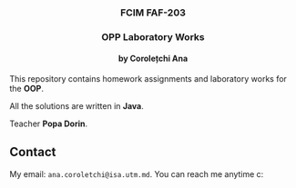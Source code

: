 
<h3 align="center">FCIM FAF-203</h3>

  <div align="center">
    <h3>OPP Laboratory Works</h3>
    <h4>by Corolețchi Ana</h4>
  </div>
</p>

This repository contains homework assignments and laboratory works for the **OOP**.

All the solutions are written in **Java**.

Teacher **Popa Dorin**.


## Contact

My email: `ana.coroletchi@isa.utm.md`. You can reach me anytime c:
